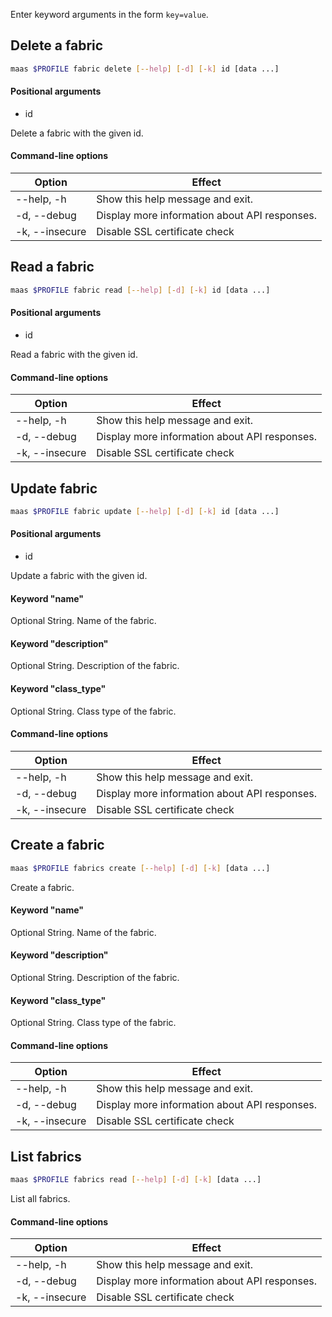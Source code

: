 Enter keyword arguments in the form `key=value`.

## Delete a fabric

```bash
maas $PROFILE fabric delete [--help] [-d] [-k] id [data ...] 
```

#### Positional arguments
- id

Delete a fabric with the given id.

#### Command-line options
| Option | Effect |
|-----|-----|
| --help, -h | Show this help message and exit. |
| -d, --debug | Display more information about API responses. |
| -k, --insecure | Disable SSL certificate check |

## Read a fabric

```bash
maas $PROFILE fabric read [--help] [-d] [-k] id [data ...] 
```

#### Positional arguments
- id

Read a fabric with the given id.

#### Command-line options
| Option | Effect |
|-----|-----|
| --help, -h | Show this help message and exit. |
| -d, --debug | Display more information about API responses. |
| -k, --insecure | Disable SSL certificate check |

## Update fabric

```bash
maas $PROFILE fabric update [--help] [-d] [-k] id [data ...] 
```

#### Positional arguments
- id


Update a fabric with the given id.

#### Keyword "name"
Optional String. Name of the fabric.

#### Keyword "description"
Optional String. Description of the fabric.

#### Keyword "class_type"
Optional String. Class type of the fabric.

#### Command-line options
| Option | Effect |
|-----|-----|
| --help, -h | Show this help message and exit. |
| -d, --debug | Display more information about API responses. |
| -k, --insecure | Disable SSL certificate check |

## Create a fabric

```bash
maas $PROFILE fabrics create [--help] [-d] [-k] [data ...] 
```

Create a fabric.

#### Keyword "name"
Optional String. Name of the fabric.

#### Keyword "description"
Optional String. Description of the fabric.

#### Keyword "class_type"
Optional String. Class type of the fabric.

#### Command-line options
| Option | Effect |
|-----|-----|
| --help, -h | Show this help message and exit. |
| -d, --debug | Display more information about API responses. |
| -k, --insecure | Disable SSL certificate check |

## List fabrics

```bash
maas $PROFILE fabrics read [--help] [-d] [-k] [data ...] 
```

List all fabrics. 

#### Command-line options
| Option | Effect |
|-----|-----|
| --help, -h | Show this help message and exit. |
| -d, --debug | Display more information about API responses. |
| -k, --insecure | Disable SSL certificate check |
